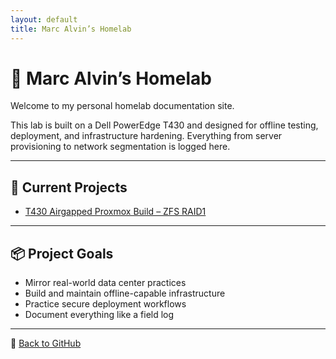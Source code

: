 ```yaml
---
layout: default
title: Marc Alvin’s Homelab
---
```


# 🧪 Marc Alvin’s Homelab

Welcome to my personal homelab documentation site.

This lab is built on a Dell PowerEdge T430 and designed for offline testing, deployment, and infrastructure hardening. Everything from server provisioning to network segmentation is logged here.

---

## 🔧 Current Projects

- [T430 Airgapped Proxmox Build – ZFS RAID1](t430-airgapped-homelab.md)

---

## 📦 Project Goals

- Mirror real-world data center practices  
- Build and maintain offline-capable infrastructure  
- Practice secure deployment workflows  
- Document everything like a field log

---

📁 [Back to GitHub](https://github.com/MarcAlvinTeano/MarcAlvinTeano)
